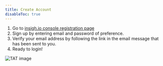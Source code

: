 ```yaml
---
title: Create Account
disableToc: true
---
```


1. Go to [insigh.io console registration page](https://console.insigh.io/register)
1. Sign up by entering email and password of preference.
1. Verify your email address by following the link in the email message that has been sent to you.
1. Ready to login!

![TAT image](/images/console-registration.png?width=50pc)
